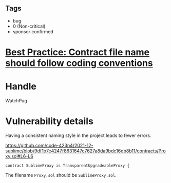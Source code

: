 ## Tags

- bug
- 0 (Non-critical)
- sponsor confirmed

# [Best Practice: Contract file name should follow coding conventions](https://github.com/code-423n4/2021-12-sublime-findings/issues/105) 

# Handle

WatchPug


# Vulnerability details

Having a consistent naming style in the project leads to fewer errors.

https://github.com/code-423n4/2021-12-sublime/blob/9df1b7c4247f8631647c7627a8da9bdc16db8b11/contracts/Proxy.sol#L6-L6

```solidity=6
contract SublimeProxy is TransparentUpgradeableProxy {
```

The filename `Proxy.sol` should be `SublimeProxy.sol`.

